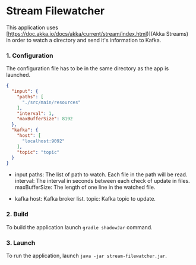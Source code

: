 # Stream Filewatcher

This application uses [https://doc.akka.io/docs/akka/current/stream/index.html)](Akka Streams) in order to watch a 
directory and send it's information to Kafka.

### 1. Configuration
The configuration file has to be in the same directory as the app is launched.

```json
{
  "input": {
    "paths": [
      "./src/main/resources"
    ],
    "interval": 1,
    "maxBufferSize": 8192
  },
  "kafka": {
    "host": [
      "localhost:9092"
    ],
    "topic": "topic"
  }
}
```
* input
    paths: The list of path to watch. Each file in the path will be read.
    interval: The interval in seconds between each check of update in files.
    maxBufferSize: The length of one line in the watched file.

* kafka
    host: Kafka broker list.
    topic: Kafka topic to update.
    
### 2. Build

To build the application launch `gradle shadowJar` command.

### 3. Launch

To run the application, launch `java -jar stream-filewatcher.jar`. 